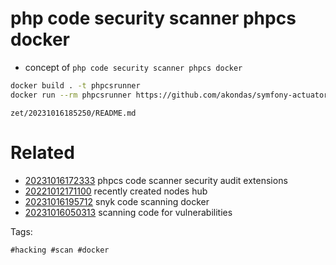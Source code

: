 # php code security scanner phpcs docker

- concept of `php code security scanner phpcs docker`

```bash
docker build . -t phpcsrunner
docker run --rm phpcsrunner https://github.com/akondas/symfony-actuator-bundle
```

` zet/20231016185250/README.md `

# Related

- [20231016172333](/zet/20231016172333/README.md) phpcs code scanner security audit extensions
- [20221012171100](/zet/20221012171100/README.md) recently created nodes hub
- [20231016195712](/zet/20231016195712/README.md) snyk code scanning docker
- [20231016050313](/zet/20231016050313/README.md) scanning code for vulnerabilities

Tags:

    #hacking #scan #docker
